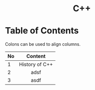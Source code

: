 # <p align="center"><b>C++</b></p>

# Table of Contents
Colons can be used to align columns.

| No | Content |
| -- |:-------:|
|  1 | History of C++ |
|  2 | adsf    |
|  3 | asdf    |
